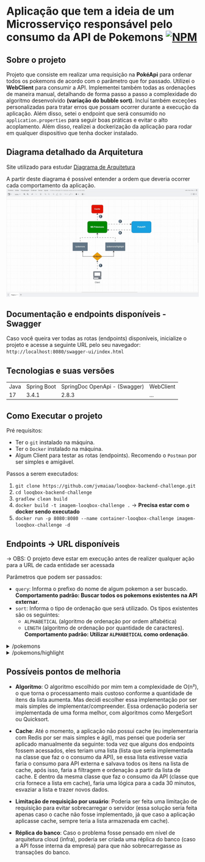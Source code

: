 # Aplicação que tem a ideia de um Microsserviço responsável pelo consumo da API de Pokemons  [![NPM](https://img.shields.io/npm/l/react)](https://github.com/jvmaiaa/looqbox-backend-challenge/blob/main/LICENSE)

## Sobre o projeto

Projeto que consiste em realizar uma requisição na **PokéApi** para ordenar todos os pokemons de acordo com o parâmetro que for passado. Utilizei o **WebClient** para consumir a API. Implementei também todas as ordenações de maneira manual, detalhando de forma passo a passo a complexidade do algoritmo desenvolvido **(variação do bubble sort)**. Incluí também exceções personalizadas para tratar erros que possam ocorrer durante a execução da aplicação. Além disso, setei o endpoint que será consumido no `application.properties` para seguir boas práticas e evitar o alto acoplamento. Além disso, realizei a dockerização da aplicação para rodar em qualquer dispositivo que tenha docker instalado.

## Diagrama detalhado da Arquitetura
Site utilizado para estudar [Diagrama de Arquitetura](https://c4model.com)

A partir deste diagrama é possível entender a ordem que deveria ocorrer cada comportamento da aplicação.
![Modelagem](Arquitetura_Aplicacao.gif)

## Documentação e endpoints disponíveis - Swagger
Caso você queira ver todas as rotas (endpoints) disponíveis, inicialize o projeto e acesse a seguinte URL pelo seu navegador: `http://localhost:8080/swagger-ui/index.html`

## Tecnologias e suas versões
<table>
  <tr>
    <td>Java</td>
    <td>Spring Boot</td>
    <td>SpringDoc OpenApi - (Swagger)</td>
    <td>WebClient</td>
  </tr>
  <tr>
    <td>17</td>
    <td>3.4.1</td>
    <td>2.8.3</td>
    <td>...</td>
  </tr>
</table>

## Como Executar o projeto
Pré requisitos:
- Ter o `git` instalado na máquina.
- Ter o `Docker` instalado na máquina. 
- Algum Client para testar as rotas (endpoints). Recomendo o `Postman` por ser simples e amigável.

Passos a serem executados:
1. `git clone https://github.com/jvmaiaa/looqbox-backend-challenge.git`
2. `cd looqbox-backend-challenge`
3. `gradlew clean build`
4. `docker build -t imagem-looqbox-challenge .` -> **Precisa estar com o docker sendo executado**
5. `docker run -p 8080:8080 --name container-looqbox-challenge imagem-looqbox-challenge -d`

## Endpoints -> URL disponíveis
-> OBS: O projeto deve estar em execução antes de realizer qualquer ação para a URL de cada entidade ser acessada

Parâmetros que podem ser passados:
- `query`: Informa o prefixo do nome de algum pokemon a ser buscado. **Comportamento padrão: Buscar todos os pokemons existentes na API externar**.
- `sort`: Informa o tipo de ordenação que será utilizado. Os tipos existentes são os seguintes: 
  - `ALPHABETICAL` (algoritmo de ordenação por ordem alfabética)
  - `LENGTH` (algoritmo de ordenação por quantidade de caracteres). **Comportamento padrão: Utilizar `ALPHABETICAL` como ordenação**.

<details>
<summary>/pokemons</summary>

Você irá realizar a requisição na URL `localhost:8080/pokemons` para que possa ser buscado todos os pokemons que estão disponíveis na API externa.

Busca Pokemons - **GET** -> `localhost:8080/pokemons`
```
{
    "result": [
        "wailmer",
        "wailord"
    ]
}
```
</details>

<details>
<summary>/pokemons/highlight</summary>

Irá ser feito uma requisição para os pokemons buscados, mas trazendo também os prefixo que foi buscado, de forma destacada.

Busca Pokemons e prefixo buscado - **GET** -> `localhost:8080/pokemons/highlight`
```
{
     "result": [
        {
            "name": "wailmer",
            "highlight": "<pre>wai</pre>lmer"
        },
        {
            "name": "wailord",
            "highlight": "<pre>wai</pre>lord"
        }
    ]
}
```
</details>

## Possíveis pontos de melhoria

- **Algoritmo**: O algoritmo escolhido por mim tem a complexidade de O(n²), o que torna o processamento mais custoso conforme a quantidade de itens da lista aumenta. Mas decidi escolher essa implementação por ser mais simples de implementar/compreender. Essa ordenação poderia ser implementada de uma forma melhor, com algoritmos como MergeSort ou Quicksort.

- **Cache**: Até o momento, a aplicação não possui cache (eu implementaria com Redis por ser mais simples e ágil), mas pensei que poderia ser aplicado manualmente da seguinte: toda vez que alguns dos endpoints fossem acessados, eles teriam uma lista (lista que seria implementada na classe que faz o o consumo da API), se essa lista estivesse vazia faria o consumo para API externa e salvava todos os itens na lista de cache, após isso, faria a filtragem e ordenação a partir da lista de cache. E dentro da mesma classe que faz o consumo da API (classe que cria fornece a lista em cache), faria uma lógica para a cada 30 minutos, esvaziar a lista e trazer novos dados.

- **Limitação de requisição por usuário**: Poderia ser feita uma limitação de requisição para evitar sobrecarregar o servidor (essa solução seria feita apenas caso o cache não fosse implementado, já que caso a aplicação aplicasse cache, sempre teria a lista armazenada em cache).

- **Réplica do banco**: Caso o problema fosse pensado em nível de arquitetura cloud (infra), poderia ser criada uma réplica do banco (caso a API fosse interna da empresa) para que não sobrecarregasse as transações do banco.
